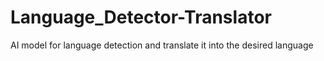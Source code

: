 # Language_Detector-Translator
AI model for language detection and translate it into the desired language
